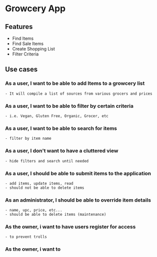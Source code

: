 # Growcery App

## Features

- Find Items
- Find Sale Items
- Create Shopping List
- Filter Criteria

## Use cases

### As a user, I want to be able to add Items to a growcery list
    - It will compile a list of sources from various grocers and prices

### As a user, I want to be able to filter by certain criteria
    - i.e. Vegan, Gluten Free, Organic, Grocer, etc

### As a user, I want to be able to search for items
    - filter by item name

### As a user, I don't want to have a cluttered view
    - hide filters and search until needed

### As a user, I should be able to submit items to the application
    - add items, update items, read
    - should not be able to delete items

### As an administrator, I should be able to override item details
    - name, upc, price, etc...
    - should be able to delete items (maintenance)

### As the owner, i want to have users register for access
    - to prevent trolls

### As the owner, i want to 